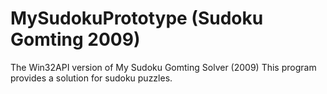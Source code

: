 # MySudokuPrototype (Sudoku Gomting 2009)
The Win32API version of My Sudoku Gomting Solver (2009)
This program provides a solution for sudoku puzzles.
